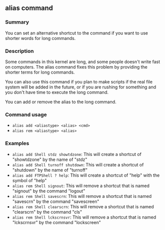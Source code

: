 ## alias command

### Summary

You can set an alternative shortcut to the command if you want to use shorter words for long commands.

### Description

Some commands in this kernel are long, and some people doesn't write fast on computers. The alias command fixes this problem by providing the shorter terms for long commands.

You can also use this command if you plan to make scripts if the real file system will be added in the future, or if you are rushing for something and you don't have time to execute the long command.

You can add or remove the alias to the long command.

### Command usage

* `alias add <aliastype> <alias> <cmd>`
* `alias rem <aliastype> <alias>`

### Examples

* `alias add Shell stdz showtdzone`: This will create a shortcut of "showtdzone" by the name of "stdz"
* `alias add Shell turnoff shutdown`: This will create a shortcut of "shutdown" by the name of "turnoff"
* `alias add FTPShell ? help`: This will create a shortcut of "help" with the symbol of "help"
* `alias rem Shell signout`: This will remove a shortcut that is named "signout" by the command "logout"
* `alias rem Shell savescrn`: This will remove a shortcut that is named "savescrn" by the command "savescreen"
* `alias rem Shell clearscrn`: This will remove a shortcut that is named "clearscrn" by the command "cls"
* `alias rem Shell lckscrnsvr`: This will remove a shortcut that is named "lckscrnsvr" by the command "lockscreen"